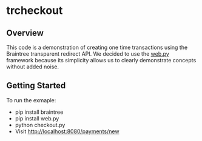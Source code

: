 # trcheckout

## Overview

This code is a demonstration of creating one time transactions using the
Braintree transparent redirect API.  We decided to use the
[web.py](http://webpy.org/) framework because its simplicity
allows us to clearly demonstrate concepts without added noise.

## Getting Started

To run the exmaple:

* pip install braintree
* pip install web.py
* python checkout.py
* Visit [http://localhost:8080/payments/new](http://localhost:8080/payments/new)

